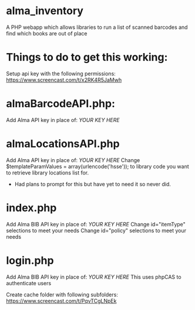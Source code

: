 # alma_inventory
A PHP webapp which allows libraries to run a list of scanned barcodes and find which books are out of place

# Things to do to get this working:

Setup api key with the following permissions:
https://www.screencast.com/t/x2RK4R5JaMwh

# almaBarcodeAPI.php:
Add Alma API key in place of: *YOUR KEY HERE*

# almaLocationsAPI.php
Add Alma API key in place of: *YOUR KEY HERE*
Change $templateParamValues = array(urlencode('hsse')); to library code you want to retrieve library locations list for.
* Had plans to prompt for this but have yet to need it so never did.

# index.php
Add Alma BIB API key in place of: *YOUR KEY HERE*
Change id="itemType" selections to meet your needs
Change id="policy" selections to meet your needs

# login.php
Add Alma BIB API key in place of: *YOUR KEY HERE*
This uses phpCAS to authenticate users

Create cache folder with following subfolders:
https://www.screencast.com/t/PqvTCgLNpEk
